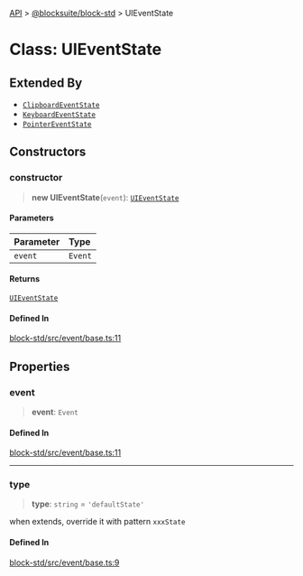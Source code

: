 [API](../../../index.md) > [@blocksuite/block-std](../index.md) > UIEventState

# Class: UIEventState

## Extended By

- [`ClipboardEventState`](class.ClipboardEventState.md)
- [`KeyboardEventState`](class.KeyboardEventState.md)
- [`PointerEventState`](class.PointerEventState.md)

## Constructors

### constructor

> **new UIEventState**(`event`): [`UIEventState`](class.UIEventState.md)

#### Parameters

| Parameter | Type |
| :------ | :------ |
| `event` | `Event` |

#### Returns

[`UIEventState`](class.UIEventState.md)

#### Defined In

[block-std/src/event/base.ts:11](https://github.com/Saul-Mirone/blocksuite/blob/f2324b82e/packages/block-std/src/event/base.ts#L11)

## Properties

### event

> **event**: `Event`

#### Defined In

[block-std/src/event/base.ts:11](https://github.com/Saul-Mirone/blocksuite/blob/f2324b82e/packages/block-std/src/event/base.ts#L11)

***

### type

> **type**: `string` = `'defaultState'`

when extends, override it with pattern `xxxState`

#### Defined In

[block-std/src/event/base.ts:9](https://github.com/Saul-Mirone/blocksuite/blob/f2324b82e/packages/block-std/src/event/base.ts#L9)
